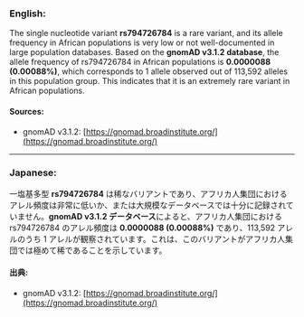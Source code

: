 ### English:
The single nucleotide variant **rs794726784** is a rare variant, and its allele frequency in African populations is very low or not well-documented in large population databases. Based on the **gnomAD v3.1.2 database**, the allele frequency of rs794726784 in African populations is **0.0000088 (0.00088%)**, which corresponds to 1 allele observed out of 113,592 alleles in this population group. This indicates that it is an extremely rare variant in African populations.

#### Sources:
- gnomAD v3.1.2: [https://gnomad.broadinstitute.org/](https://gnomad.broadinstitute.org/)

---

### Japanese:
一塩基多型 **rs794726784** は稀なバリアントであり、アフリカ人集団におけるアレル頻度は非常に低いか、または大規模なデータベースでは十分に記録されていません。**gnomAD v3.1.2 データベース**によると、アフリカ人集団における rs794726784 のアレル頻度は **0.0000088 (0.00088%)** であり、113,592 アレルのうち 1 アレルが観察されています。これは、このバリアントがアフリカ人集団では極めて稀であることを示しています。

#### 出典:
- gnomAD v3.1.2: [https://gnomad.broadinstitute.org/](https://gnomad.broadinstitute.org/)